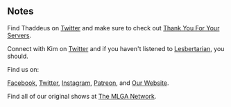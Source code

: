 ## Notes

Find Thaddeus on [Twitter](https://twitter.com/nickwaye) and make sure to check out [Thank You For Your Servers](https://thankyouforyourservers.com).

Connect with Kim on [Twitter](https://twitter.com/lesbertarian) and if you haven't listened to [Lesbertarian](https://lesbertarian.com), you should.

Find us on:

[Facebook](https://facebook.com/thisismlga), [Twitter](https://twitter.com/thisismlga), [Instagram](https://instagram.com/thisismlga), [Patreon](https://www.patreon.com/ThisIsMLGA), and [Our Website](https://thisismlga.com).

Find all of our original shows at [The MLGA Network](https://mlganetwork.com).

